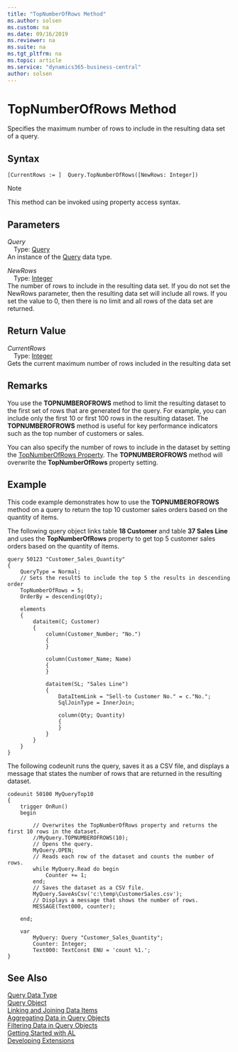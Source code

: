 ```yaml
---
title: "TopNumberOfRows Method"
ms.author: solsen
ms.custom: na
ms.date: 09/16/2019
ms.reviewer: na
ms.suite: na
ms.tgt_pltfrm: na
ms.topic: article
ms.service: "dynamics365-business-central"
author: solsen
---
```

[//]: # (START>DO_NOT_EDIT)
[//]: # (IMPORTANT:Do not edit any of the content between here and the END>DO_NOT_EDIT.)
[//]: # (Any modifications should be made in the .xml files in the ModernDev repo.)
# TopNumberOfRows Method
Specifies the maximum number of rows to include in the resulting data set of a query.


## Syntax
```
[CurrentRows := ]  Query.TopNumberOfRows([NewRows: Integer])
```
> [!NOTE]  
> This method can be invoked using property access syntax.  
## Parameters
*Query*  
&emsp;Type: [Query](query-data-type.md)  
An instance of the [Query](query-data-type.md) data type.  

*NewRows*  
&emsp;Type: [Integer](../integer/integer-data-type.md)  
The number of rows to include in the resulting data set. If you do not set the NewRows parameter, then the resulting data set will include all rows. If you set the value to 0, then there is no limit and all rows of the data set are returned.
          


## Return Value
*CurrentRows*  
&emsp;Type: [Integer](../integer/integer-data-type.md)  
Gets the current maximum number of rows included in the resulting data set  


[//]: # (IMPORTANT: END>DO_NOT_EDIT)

## Remarks  
You use the **TOPNUMBEROFROWS** method to limit the resulting dataset to the first set of rows that are generated for the query. For example, you can include only the first 10 or first 100 rows in the resulting dataset. The **TOPNUMBEROFROWS** method is useful for key performance indicators such as the top number of customers or sales.  
  
You can also specify the number of rows to include in the dataset by setting the [TopNumberOfRows Property](../../properties/devenv-topnumberofrows-property.md). The **TOPNUMBEROFROWS** method will overwrite the **TopNumberOfRows** property setting.  
  
## Example  
This code example demonstrates how to use the **TOPNUMBEROFROWS** method on a query to return the top 10 customer sales orders based on the quantity of items.

The following query object links table **18 Customer** and table **37 Sales Line** and uses the **TopNumberOfRows** property to get top 5 customer sales orders based on the quantity of items.
  
```
query 50123 "Customer_Sales_Quantity"
{
    QueryType = Normal;
    // Sets the resultS to include the top 5 the results in descending order
    TopNumberOfRows = 5;
    OrderBy = descending(Qty);

    elements
    {
        dataitem(C; Customer)
        {
            column(Customer_Number; "No.")
            {
            }

            column(Customer_Name; Name)
            {
            }

            dataitem(SL; "Sales Line")
            {
                DataItemLink = "Sell-to Customer No." = c."No.";
                SqlJoinType = InnerJoin;

                column(Qty; Quantity)
                {
                }
            }
        }
    }
}
```

The following codeunit runs the query, saves it as a CSV file, and displays a message that states the number of rows that are returned in the resulting dataset.

```
codeunit 50100 MyQueryTop10
{
    trigger OnRun()
    begin

        // Overwrites the TopNumberOfRows property and returns the first 10 rows in the dataset.  
        //MyQuery.TOPNUMBEROFROWS(10);
        // Opens the query.  
        MyQuery.OPEN;
        // Reads each row of the dataset and counts the number of rows.  
        while MyQuery.Read do begin
            Counter += 1;
        end;
        // Saves the dataset as a CSV file.  
        MyQuery.SaveAsCsv('c:\temp\CustomerSales.csv');
        // Displays a message that shows the number of rows.  
        MESSAGE(Text000, counter);

    end;

    var
        MyQuery: Query "Customer_Sales_Quantity";
        Counter: Integer;
        Text000: TextConst ENU = 'count %1.';
}
```

## See Also
[Query Data Type](query-data-type.md)  
[Query Object](../../devenv-query-object.md)  
[Linking and Joining Data Items](../../devenv-query-links-joins.md)  
[Aggregating Data in Query Objects](../../devenv-query-totals-grouping.md)  
[Filtering Data in Query Objects](../../devenv-query-filters.md)  
[Getting Started with AL](../../devenv-get-started.md)  
[Developing Extensions](../../devenv-dev-overview.md)